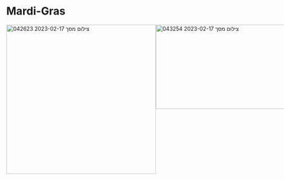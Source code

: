 # Mardi-Gras
<div style="display: flex;">
  <img style="display: inline;" width="394" alt="צילום מסך 2023-02-17 042623" src="https://user-images.githubusercontent.com/93730629/219534031-173aa5d8-8478-4a4e-88c8-55a6655390d4.png">
<img width="392" height="222" alt="צילום מסך 2023-02-17 043254" src="https://user-images.githubusercontent.com/93730629/219534977-d5d72040-415d-459c-b467-827b795a645f.png">


I've created a front-end project based on the Mardi Gras carnival using HTML, CSS, JS, Sass, Figma, and Bootstrap. I wanted to capture the festive spirit and excitement of the carnival through my website, and I'm really proud of how it turned out.

To start, I used HTML to create the basic structure of the website. Then, I used CSS and Sass to add vibrant colors, festive typography, and intricate graphics, giving it a unique and engaging look. I also used animation to make the elements on the page come alive and keep visitors engaged.

To ensure that the website is accessible and responsive on different devices, I used Bootstrap to design a layout that is flexible and user-friendly. I also used JavaScript to enhance the user experience with dynamic features like interactive animations and countdown timers to Mardi Gras events.

I planned out the design using Figma, a powerful design tool that helped me organize my ideas and visualize how the website would look before I started coding.

Overall, I'm really happy with how my Mardi Gras carnival project turned out, and I feel like it showcases my front-end development skills well.
